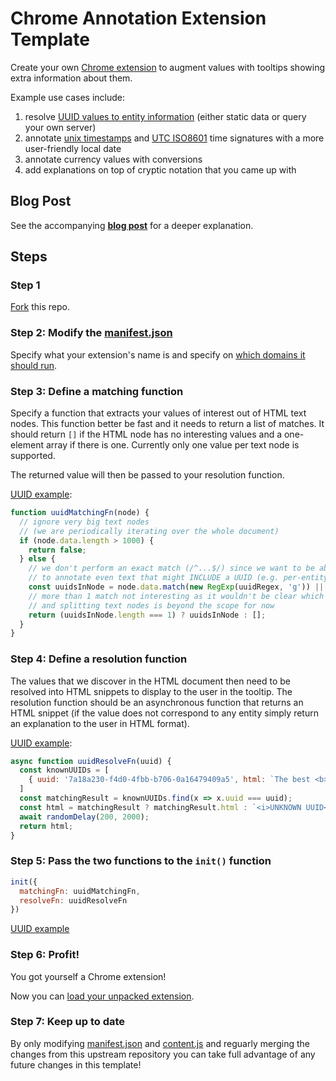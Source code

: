 
# Chrome Annotation Extension Template

Create your own [Chrome extension](https://developer.chrome.com/docs/extensions/) to augment values with tooltips showing extra information about them.

Example use cases include:

1. resolve [UUID values to entity information](https://fghibellini.com/posts/2022-12-17-Leveraging-UUIDs-to-the-Max/index.html) (either static data or query your own server)
1. annotate [unix timestamps](https://en.wikipedia.org/wiki/Unix_time) and [UTC ISO8601](https://en.wikipedia.org/wiki/ISO_8601) time signatures with a more user-friendly local date
1. annotate currency values with conversions
1. add explanations on top of cryptic notation that you came up with

## Blog Post

See the accompanying __[blog post](https://fghibellini.com/posts/2022-12-17-Leveraging-UUIDs-to-the-Max/index.html)__ for a deeper explanation.

## Steps

### Step 1

[Fork](https://github.com/fghibellini/chrome-annotation-extension-template/fork) this repo.

### Step 2: Modify the [manifest.json](./manifest.json)

Specify what your extension's name is and specify on [which domains it should run](https://github.com/fghibellini/chrome-annotation-extension-template/blob/master/manifest.json#L11).

### Step 3: Define a matching function

Specify a function that extracts your values of interest out of HTML text nodes.
This function better be fast and it needs to return a list of matches.
It should return `[]` if the HTML node has no interesting values and a one-element
array if there is one. Currently only one value per text node is supported.

The returned value will then be passed to your resolution function.

[UUID example](https://github.com/fghibellini/chrome-annotation-extension-template/blob/master/src/content.js#L14):

```javascript
function uuidMatchingFn(node) {
  // ignore very big text nodes
  // (we are periodically iterating over the whole document)
  if (node.data.length > 1000) {
    return false;
  } else {
    // we don't perform an exact match (/^...$/) since we want to be able
    // to annotate even text that might INCLUDE a UUID (e.g. per-entity resources)
    const uuidsInNode = node.data.match(new RegExp(uuidRegex, 'g')) || []
    // more than 1 match not interesting as it wouldn't be clear which UUID the tooltip is for
    // and splitting text nodes is beyond the scope for now
    return (uuidsInNode.length === 1) ? uuidsInNode : [];
  }
}
```

### Step 4: Define a resolution function

The values that we discover in the HTML document then need to be resolved into HTML snippets to display to the user in the tooltip.
The resolution function should be an asynchronous function that returns an HTML snippet (if the value does not correspond to any entity simply return an explanation to the user in HTML format).

[UUID example](https://github.com/fghibellini/chrome-annotation-extension-template/blob/master/src/content.js#L29):

```javascript
async function uuidResolveFn(uuid) {
  const knownUUIDs = [
    { uuid: '7a18a230-f4d0-4fbb-b706-0a16479409a5', html: `The best <b>UUID</b> ever!` }
  ]
  const matchingResult = knownUUIDs.find(x => x.uuid === uuid);
  const html = matchingResult ? matchingResult.html : `<i>UNKNOWN UUID</i>`;
  await randomDelay(200, 2000);
  return html;
}
```

### Step 5: Pass the two functions to the `init()` function

```javascript
init({
  matchingFn: uuidMatchingFn,
  resolveFn: uuidResolveFn
})
```

[UUID example](https://github.com/fghibellini/chrome-annotation-extension-template/blob/master/src/content.js#L56)

### Step 6: Profit!

You got yourself a Chrome extension!

Now you can [load your unpacked extension](https://developer.chrome.com/docs/extensions/mv3/getstarted/development-basics/#load-unpacked).

### Step 7: Keep up to date

By only modifying [manifest.json](./manifest.json) and [content.js](src/content.js) and reguarly merging the changes from this upstream repository you can take full advantage of any future changes in this template!
